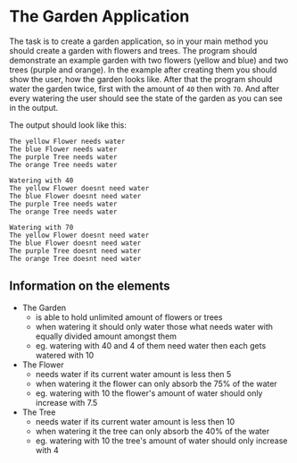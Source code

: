 # The Garden Application

The task is to create a garden application, so in your main method you should create a garden with flowers and trees. The program should demonstrate an example garden with two flowers (yellow and blue) and two trees (purple and orange). In the example after creating them you should show the user, how the garden looks like. After that the program should water the garden twice, first with the amount of `40` then with `70`. And after every watering the user should see the state of the garden as you can see in the output.

The output should look like this:

```
The yellow Flower needs water
The blue Flower needs water
The purple Tree needs water
The orange Tree needs water

Watering with 40
The yellow Flower doesnt need water
The blue Flower doesnt need water
The purple Tree needs water
The orange Tree needs water

Watering with 70
The yellow Flower doesnt need water
The blue Flower doesnt need water
The purple Tree doesnt need water
The orange Tree doesnt need water
```

## Information on the elements

 - The Garden
     - is able to hold unlimited amount of flowers or trees
     - when watering it should only water those what needs water with equally divided amount amongst them
     - eg. watering with 40 and 4 of them need water then each gets watered with 10
 - The Flower
     - needs water if its current water amount is less then 5
     - when watering it the flower can only absorb the 75% of the water
     - eg. watering with 10 the flower's amount of water should only increase with 7.5
 - The Tree
     - needs water if its current water amount is less then 10
     - when watering it the tree can only absorb the 40% of the water
     - eg. watering with 10 the tree's amount of water should only increase with 4